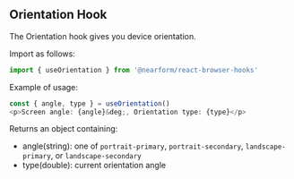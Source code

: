 ## Orientation Hook

The Orientation hook gives you device orientation.  

Import as follows:

```javascript
import { useOrientation } from '@nearform/react-browser-hooks' 
```

Example of usage:

```javascript
const { angle, type } = useOrientation()
<p>Screen angle: {angle}&deg;, Orientation type: {type}</p>
```

Returns an object containing:
- angle(string): one of `portrait-primary`, `portrait-secondary`, `landscape-primary`, or `landscape-secondary`
- type(double): current orientation angle